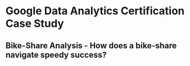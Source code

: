 # Google Data Analytics Certification Case Study
  ## Bike-Share Analysis - How does a bike-share navigate speedy success?
  
  
